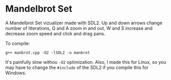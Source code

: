 # Mandelbrot Set
A Mandelbrot Set vizualizer made with SDL2. Up and down arrows change number of itterations,
Q and A zoom in and out, W and S increase and decrease zoom speed and click and drag
pans.

To compile:
```
g++ manbrot.cpp -O2 -lSDL2 -o manbrot
```

It's painfully slow withou `-O2` optimization. Also, I made this for Linux, so you may have
to change the `#include` of the SDL2 if you compile this for Windows.
